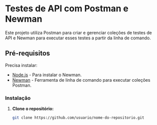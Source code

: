 # Testes de API com Postman e Newman

Este projeto utiliza Postman para criar e gerenciar coleções de testes de API e Newman para executar esses testes a partir da linha de comando.

## Pré-requisitos

Precisa instalar:

- [Node.js](https://nodejs.org/) - Para instalar o Newman.
- [Newman](https://www.npmjs.com/package/newman) - Ferramenta de linha de comando para executar coleções Postman.

### Instalação

1. **Clone o repositório:**

   ```bash
   git clone https://github.com/usuario/nome-do-repositorio.git
